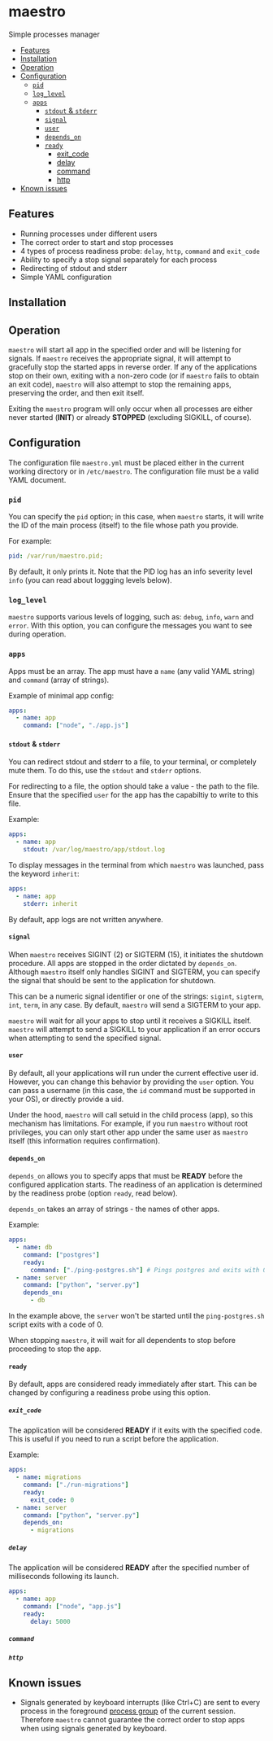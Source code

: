 # maestro

Simple processes manager

<!-- TOC tocDepth:2..5 chapterDepth:2..6 -->

- [Features](#features)
- [Installation](#installation)
- [Operation](#operation)
- [Configuration](#configuration)
    - [`pid`](#pid)
    - [`log_level`](#log_level)
    - [`apps`](#apps)
        - [`stdout` & `stderr`](#stdout-stderr)
        - [`signal`](#signal)
        - [`user`](#user)
        - [`depends_on`](#depends_on)
        - [`ready`](#ready)
            - [exit_code](#exit_code)
            - [delay](#delay)
            - [command](#command)
            - [http](#http)
- [Known issues](#known-issues)

<!-- /TOC -->

## Features

- Running processes under different users
- The correct order to start and stop processes
- 4 types of process readiness probe: `delay`, `http`, `command` and `exit_code`
- Ability to specify a stop signal separately for each process
- Redirecting of stdout and stderr
- Simple YAML configuration

## Installation

## Operation

`maestro` will start all app in the specified order and will be listening for signals. If `maestro` receives the appropriate signal, it will attempt to gracefully stop the started apps in reverse order. If any of the applications stop on their own, exiting with a non-zero code (or if `maestro` fails to obtain an exit code), `maestro` will also attempt to stop the remaining apps, preserving the order, and then exit itself.

Exiting the `maestro` program will only occur when all processes are either never started (**INIT**) or already **STOPPED** (excluding SIGKILL, of course).

## Configuration

The configuration file `maestro.yml` must be placed either in the current working directory or in `/etc/maestro`.
The configuration file must be a valid YAML document.

### `pid`

You can specify the `pid` option; in this case, when `maestro` starts, it will write the ID of the main process (itself) to the file whose path you provide.

For example:

```yaml
pid: /var/run/maestro.pid;
```

By default, it only prints it. Note that the PID log has an info severity level `info` (you can read about loggging levels below).

### `log_level`

`maestro` supports various levels of logging, such as: `debug`, `info`, `warn` and `error`. With this option, you can configure the messages you want to see during operation.

### `apps`

Apps must be an array. The app must have a `name` (any valid YAML string) and `command` (array of strings).

Example of minimal app config:

```yaml
apps:
  - name: app
    command: ["node", "./app.js"]
```

#### `stdout` & `stderr`

You can redirect stdout and stderr to a file, to your terminal, or completely mute them. To do this, use the `stdout` and `stderr` options.

For redirecting to a file, the option should take a value - the path to the file. Ensure that the specified `user` for the app has the capabiltiy to write to this file.

Example:

```yaml
apps:
  - name: app
    stdout: /var/log/maestro/app/stdout.log
```

To display messages in the terminal from which `maestro` was launched, pass the keyword `inherit`:

```yaml
apps:
  - name: app
    stderr: inherit
```

By default, app logs are not written anywhere.

#### `signal`

When `maestro` receives SIGINT (2) or SIGTERM (15), it initiates the shutdown procedure. All apps are stopped in the order dictated by `depends_on`. Although `maestro` itself only handles SIGINT and SIGTERM, you can specify the signal that should be sent to the application for shutdown.

This can be a numeric signal identifier or one of the strings: `sigint`, `sigterm`, `int`, `term`, in any case. By default, `maestro` will send a SIGTERM to your app.

`maestro` will wait for all your apps to stop until it receives a SIGKILL itself. `maestro` will attempt to send a SIGKILL to your application if an error occurs when attempting to send the specified signal.

#### `user`

By default, all your applications will run under the current effective user id. However, you can change this behavior by providing the `user` option. You can pass a username (in this case, the `id` command must be supported in your OS), or directly provide a uid.

Under the hood, `maestro` will call setuid in the child process (app), so this mechanism has limitations. For example, if you run `maestro` without root privileges, you can only start other app under the same user as `maestro` itself (this information requires confirmation).

#### `depends_on`

`depends_on` allows you to specify apps that must be **READY** before the configured application starts. The readiness of an application is determined by the readiness probe (option `ready`, read below).

`depends_on` takes an array of strings - the names of other apps.

Example:

```yaml
apps:
  - name: db
    command: ["postgres"]
    ready: 
      command: ["./ping-postgres.sh"] # Pings postgres and exits with 0 or 1 code
  - name: server
    command: ["python", "server.py"]
    depends_on:
      - db
```

In the example above, the `server` won't be started until the `ping-postgres.sh` script exits with a code of 0.

When stopping `maestro`, it will wait for all dependents to stop before proceeding to stop the app.

#### `ready`

By default, apps are considered ready immediately after start. This can be changed by configuring a readiness probe using this option.

##### `exit_code`

The application will be considered **READY** if it exits with the specified code. This is useful if you need to run a script before the application.

Example: 

```yaml
apps:
  - name: migrations
    command: ["./run-migrations"]
    ready: 
      exit_code: 0
  - name: server
    command: ["python", "server.py"]
    depends_on:
      - migrations
```

##### `delay`

The application will be considered **READY** after the specified number of milliseconds following its launch.

```yaml
apps:
  - name: app
    command: ["node", "app.js"]
    ready:
      delay: 5000
```

##### `command`

##### `http`

## Known issues

- Signals generated by keyboard interrupts (like Ctrl+C) are sent to every process in the foreground [process group](https://en.wikipedia.org/wiki/Process_group) of the current session. Therefore `maestro` cannot guarantee the correct order to stop apps when using signals generated by keyboard.